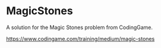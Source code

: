 # MagicStones
A solution for the Magic Stones problem from CodingGame.

https://www.codingame.com/training/medium/magic-stones
